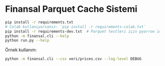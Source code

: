 # Finansal Parquet Cache Sistemi

```bash
pip install -r requirements.txt
# Colab kullanıyorsanız: `pip install -r requirements-colab.txt`
pip install -r requirements-dev.txt  # Parquet testleri için pyarrow içerir
python -m finansal.cli --help
python run.py --help
```

Örnek kullanım:

```bash
python -m finansal.cli --csv veri/prices.csv --log-level DEBUG
```
